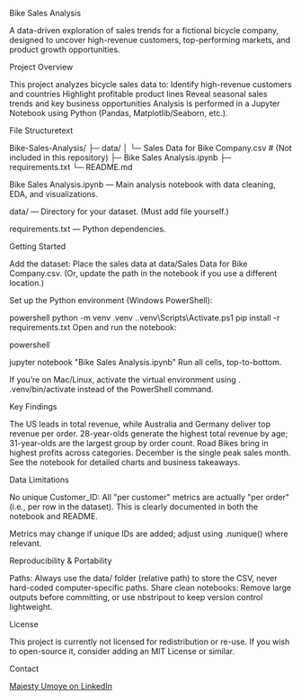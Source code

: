 Bike Sales Analysis

A data-driven exploration of sales trends for a fictional bicycle company, designed to uncover high-revenue customers, top-performing markets, and product growth opportunities.

Project Overview

This project analyzes bicycle sales data to:
	Identify high-revenue customers and countries
	Highlight profitable product lines
	Reveal seasonal sales trends and key business opportunities
	Analysis is performed in a Jupyter Notebook using Python (Pandas, Matplotlib/Seaborn, etc.).

File Structuretext

Bike-Sales-Analysis/
├─ data/
│   └─ Sales Data for Bike Company.csv  # (Not included in this repository)
├─ Bike Sales Analysis.ipynb
├─ requirements.txt
└─ README.md

Bike Sales Analysis.ipynb — Main analysis notebook with data cleaning, EDA, and visualizations.

data/ — Directory for your dataset. (Must add file yourself.)

requirements.txt — Python dependencies.

Getting Started

Add the dataset: Place the sales data at data/Sales Data for Bike Company.csv. (Or, update the path in the notebook if you use a different location.)

Set up the Python environment (Windows PowerShell):

powershell
python -m venv .venv
.\.venv\Scripts\Activate.ps1
pip install -r requirements.txt
Open and run the notebook:

powershell

jupyter notebook "Bike Sales Analysis.ipynb"
Run all cells, top-to-bottom.

If you’re on Mac/Linux, activate the virtual environment using . .venv/bin/activate instead of the PowerShell command.

Key Findings

The US leads in total revenue, while Australia and Germany deliver top revenue per order.
28-year-olds generate the highest total revenue by age; 31-year-olds are the largest group by order count.
Road Bikes bring in highest profits across categories.
December is the single peak sales month.
See the notebook for detailed charts and business takeaways.

Data Limitations

No unique Customer_ID: All "per customer" metrics are actually "per order" (i.e., per row in the dataset). This is clearly documented in both the notebook and README.

Metrics may change if unique IDs are added; adjust using .nunique() where relevant.

Reproducibility & Portability

Paths: Always use the data/ folder (relative path) to store the CSV, never hard-coded computer-specific paths.
Share clean notebooks: Remove large outputs before committing, or use nbstripout to keep version control lightweight.

License

This project is currently not licensed for redistribution or re-use. If you wish to open-source it, consider adding an MIT License or similar.

Contact

[Majesty Umoye on LinkedIn](https://www.linkedin.com/in/majestyumoye)

